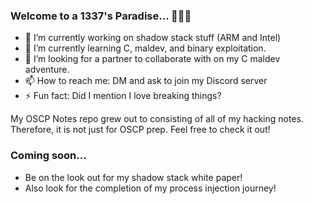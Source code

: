 ### Welcome to a 1337's Paradise... 👋:palm_tree::ocean:
- 🔭 I’m currently working on shadow stack stuff (ARM and Intel)
- 🌱 I’m currently learning C, maldev, and binary exploitation.
- 🤔 I’m looking for a partner to collaborate with on my C maldev adventure.
- 📫 How to reach me: DM and ask to join my Discord server
- ⚡ Fun fact: Did I mention I love breaking things?

My OSCP Notes repo grew out to consisting of all of my hacking notes. Therefore, it is not just for OSCP prep. Feel free to check it out!
### Coming soon...
- Be on the look out for my shadow stack white paper!
- Also look for the completion of my process injection journey!
